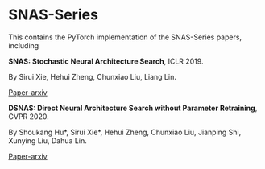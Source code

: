 # SNAS-Series

This contains the PyTorch implementation of the SNAS-Series papers, including

**SNAS: 
Stochastic Neural Architecture Search**, ICLR 2019.

By Sirui Xie, Hehui Zheng, Chunxiao Liu, Liang Lin.

[Paper-arxiv](https://arxiv.org/abs/1812.09926)

**DSNAS: 
Direct Neural Architecture Search without Parameter Retraining**, CVPR 2020.

By Shoukang Hu*, Sirui Xie*, Hehui Zheng, Chunxiao Liu, Jianping Shi, Xunying Liu, Dahua Lin.

[Paper-arxiv](https://arxiv.org/abs/2002.09128)
